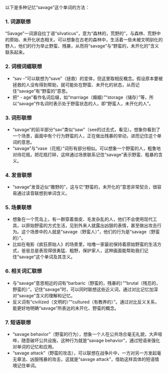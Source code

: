 以下是多种记忆“savage”这个单词的方法：

### 1. 词源联想
“Savage”一词源自拉丁语“silvaticus”，意为“森林的，荒野的”，与森林、荒野中的原始、未开化状态相关。可以想象在古老的森林中，生活着一些未被文明驯化的野人，他们的行为举止野蛮、残暴，从而将“savage”与“野蛮的，未开化的”含义联系起来。

### 2. 词根词缀联想
 - “sav -”可以联想为“save”（拯救）的变体，但这里取相反概念。假设原本要被拯救的人没有得到帮助，就可能处在野蛮、未开化的状态，从而记住“savage”有“野蛮的”意思。
 - 把“ - age”看作名词后缀，如“marriage（婚姻）”“storage（储存）”等，所以“savage”作名词时表示处于野蛮状态的人，即“野蛮人，未开化的人”。

### 3. 词形联想
 - “savage”的前半部分“sav”类似“saw”（see的过去式，看见）。想象你看到了一个场景，画面中有个行为野蛮的人，正在做出残暴的举动，进而记住这个单词的意思。
 - “savage”与“vase（花瓶）”词形有部分相似。可以想象一个野蛮的人，粗鲁地对待花瓶，把花瓶打碎，这样通过场景联系记住“savage”表示野蛮、粗暴的含义。

### 4. 发音联想
 - “savage”发音近似“撒野的”，这与它“野蛮的，未开化的”意思非常契合，很容易通过读音联想到单词含义。

### 5. 场景联想
 - 想象在一个荒岛上，有一群穿着兽皮、毛发杂乱的人，他们不会使用现代工具，以原始野蛮的方式生活，见到外来人就露出凶狠的表情，甚至做出攻击行为。这个场景中的人就是“savage（野蛮人）”，他们的行为是“savage（野蛮的）”。
 - 比如在电影《疯狂原始人》的场景里，咕噜一家最初保持着原始野蛮的生活方式，爸爸总是表现得很勇猛、粗野，保护家人，这种画面能帮助我们记住“savage”这个单词及其含义。

### 6. 相关词汇联想
 - 与“savage”意思相近的词有“barbaric（野蛮的，残暴的）”“brutal（残忍的，野蛮的）”。记住“savage”时，可以同时联想这些近义词，通过对比记忆加深对“savage”含义的理解和记忆。
 - 反义词有“civilized（文明的）”“cultured（有教养的）”。通过对比反义关系，能更好地明确“savage”所表达的未开化、野蛮的概念。

### 7. 短语联想
 - “savage behavior”（野蛮的行为），想象一个人在公共场合毫无礼貌，大声喧哗，随意破坏公共设施，这种行为就是“savage behavior”，通过短语来强化对单词的记忆和应用。
 - “savage attack”（野蛮的攻击），可以联想在战争片中，一方对另一方发起毫无章法、凶狠残暴的攻击，这就是“savage attack”，借助这样具体的短语情境记住单词。 